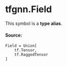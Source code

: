 
# tfgnn.Field

<!-- Insert buttons and diff -->
This symbol is a **type alias**.



#### Source:

<pre class="devsite-click-to-copy prettyprint lang-py tfo-signature-link">
<code>Field = Union[
    tf.Tensor,
    tf.RaggedTensor
]
</code></pre>



<!-- Placeholder for "Used in" -->
